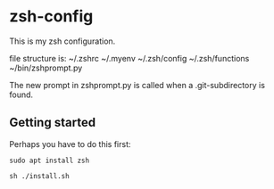 # zsh-config

This is my zsh configuration.

file structure is: ~/.zshrc ~/.myenv ~/.zsh/config ~/.zsh/functions ~/bin/zshprompt.py

The new prompt in zshprompt.py is called when a .git-subdirectory is found.

## Getting started

Perhaps you have to do this first:

```
sudo apt install zsh
```

```
sh ./install.sh
```
